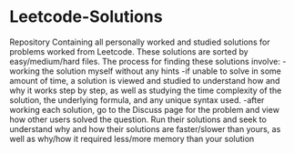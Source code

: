 # Leetcode-Solutions
Repository Containing all personally worked and studied solutions for problems worked from Leetcode.
These solutions are sorted by easy/medium/hard files.
The process for finding these solutions involve:
  -working the solution myself without any hints
  -if unable to solve in some amount of time, a solution is viewed and studied to understand how and why it works step by step, as well as studying the time complexity of the solution, the underlying formula, and any unique syntax used.
  -after working each solution, go to the Discuss page for the problem and view how other users solved the question. Run their solutions and seek to understand why and how their solutions are faster/slower than yours, as well as why/how it required less/more memory than your solution
